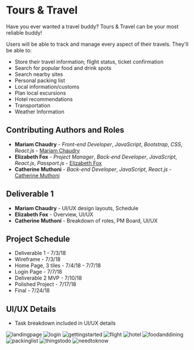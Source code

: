 # Tours & Travel

Have you ever wanted a travel buddy? Tours & Travel can be your most reliable buddy!

Users will be able to track and manage every aspect of their travels.
They'll be able to:
* Store their travel information; flight status, ticket confirmation
* Search for popular food and drink spots
* Search nearby sites
* Personal packing list
* Local information/customs
* Plan local excursions
* Hotel recommendations
* Transportation
* Weather Information

## Contributing Authors and Roles

* **Mariam Chaudry** - *Front-end Developer*, *JavaScript*, *Bootstrap*, *CSS*, *React.js* - [Mariam Chaudry](https://github.com/mariamschaudry)
* **Elizabeth Fox** - *Project Manager*, *Back-end Developer*, *JavaScript*, *React.js*, *Passport.js* - [Elizabeth Fox](https://github.com/elizabethtfox)
* **Catherine Muthoni** - *Back-end Developer*, *JavaScript*, *React.js* - [Catherine Muthoni](https://github.com/dmk6562)

## Deliverable 1
* **Mariam Chaudry** - UI/UX design layouts, Schedule
* **Elizabeth Fox** - Overview, UI/UX
* **Catherine Muthoni** - Breakdown of roles, PM Board, UI/UX

## Project Schedule
* Deliverable 1 - 7/3/18
* Wireframe - 7/3/18
* Home Page, 3 tiles - 7/4/18 - 7/7/18
* Login Page - 7/7/18
* Deliverable 2 MVP - 7/10/18
* Polished Project - 7/17/18
* Final - 7/24/18

## UI/UX Details
* Task breakdown included in UI/UX details

![landingpage](https://user-images.githubusercontent.com/32858340/42249731-f20953ac-7efa-11e8-90aa-98b8f41ae76c.png)
![login](https://user-images.githubusercontent.com/32858340/42249741-fb008b2e-7efa-11e8-98ad-a4971eed27fb.png)
![gettingstarted](https://user-images.githubusercontent.com/32858340/42249770-17db48a6-7efb-11e8-9d07-a2b38f0ed6f1.png)
![flight](https://user-images.githubusercontent.com/32858340/42249773-1ae6ebae-7efb-11e8-9479-afbb239d6fff.png)
![hotel](https://user-images.githubusercontent.com/32858340/42249776-1f90fdc0-7efb-11e8-951e-8dfbb2a00393.png)
![foodanddining](https://user-images.githubusercontent.com/32858340/42249781-26151a78-7efb-11e8-9493-3b7df7ff8e2c.png)
![packinglist](https://user-images.githubusercontent.com/32858340/42249784-2ad3cb9a-7efb-11e8-907a-f23af14fe05e.png)
![thingstodo](https://user-images.githubusercontent.com/32858340/42249785-2cfad7d8-7efb-11e8-9951-b4def519032d.png)
![needtoknow](https://user-images.githubusercontent.com/32858340/42249789-3639cbf6-7efb-11e8-9243-eda939cc31c2.png)

